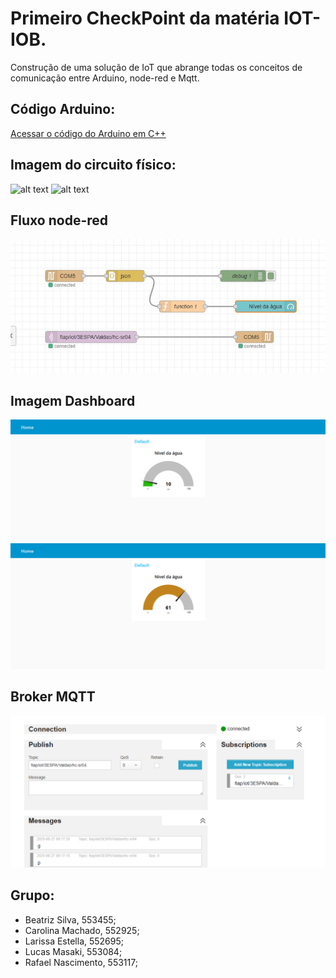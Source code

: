# Primeiro CheckPoint da matéria IOT-IOB.
Construção de uma solução de IoT que abrange todas os conceitos de comunicação entre Arduino, node-red e Mqtt.

## Código Arduino:
[Acessar o código do Arduino em C++](codigo.c++)

## Imagem do circuito físico:
![alt text](image.png)
![alt text](image-1.png)

## Fluxo node-red
![alt text](fluxo.png)

## Imagem Dashboard
![alt text](dashboard1.png)
![alt text](dashboard2.png)

## Broker MQTT
![alt text](broker.png)

## Grupo:
- Beatriz Silva, 553455;
- Carolina Machado, 552925;
- Larissa Estella, 552695;
- Lucas Masaki, 553084;
- Rafael Nascimento, 553117;